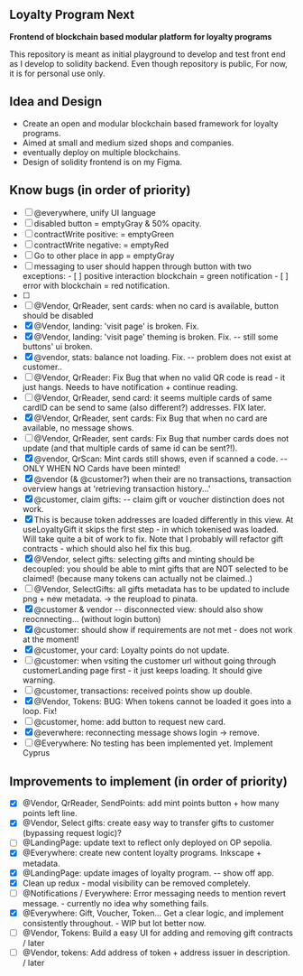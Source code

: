 ## Loyalty Program Next 
**Frontend of blockchain based modular platform for loyalty programs**
<!-- £todo edit text here. -->

This repository is meant as initial playground to develop and test front end as I develop to solidity backend. 
Even though repository is public, For now, it is for personal use only. 

## Idea and Design
- Create an open and modular blockchain based framework for loyalty programs. 
- Aimed at small and medium sized shops and companies. 
- eventually deploy on multiple blockchains. 
- Design of solidity frontend is on my Figma.

## Know bugs (in order of priority)
- [ ]  @everywhere, unify UI language 
  - [ ]  disabled button = emptyGray & 50% opacity. 
  - [ ]  contractWrite positive: = emptyGreen
  - [ ]  contractWrite negative: = emptyRed
  - [ ]  Go to other place in app = emptyGray 
  - [ ]  messaging to user should happen through button with two exceptions: 
    - [ ]  positive interaction blockchain = green notification 
    - [ ]  error with blockchain = red notification. 
  - [ ] 
- [ ]  @Vendor, QrReader, sent cards: when no card is available, button should be disabled 
- [x]  @Vendor, landing: 'visit page' is broken. Fix. 
- [x]  @Vendor, landing: 'visit page' theming is broken. Fix. -- still some buttons' ui broken. 
- [x]  @vendor, stats: balance not loading. Fix. -- problem does not exist at customer.. 
- [ ]  @Vendor, QrReader: Fix Bug that when no valid QR code is read - it just hangs. Needs to have notification + continue reading.
- [ ]  @Vendor, QrReader, send card: it seems multiple cards of same cardID can be send to same (also different?) addresses. FIX later.
- [x]  @Vendor, QrReader, sent cards: Fix Bug that when no card are available, no message shows. 
- [ ]  @Vendor, QrReader, sent cards: Fix Bug that number cards does not update (and that multiple cards of same id can be sent?!). 
- [x]  @vendor, QrScan: Mint cards still shows, even if scanned a code. -- ONLY WHEN NO Cards have been minted!
- [x]  @vendor (& @customer?) when their are no transactions, transaction overview hangs at 'retrieving transaction history...'  
- [x]  @customer, claim gifts: -- claim gift or voucher distinction does not work. 
  - [x]  This is because token addresses are loaded differently in this view. At useLoyaltyGift it skips the first step - in which tokenised was loaded. Will take quite a bit of work to fix. Note that I probably will refactor gift contracts - which should also hel fix this bug. 
- [x]  @Vendor, select gifts: selecting gifts and minting should be decoupled: you should be able to mint gifts that are NOT selected to be claimed! (because many tokens can actually not be claimed..)
- [ ]  @Vendor, SelectGifts: all gifts metadata has to be updated to include png + new metadata. -> the reupload to pinata.  
- [x]  @customer & vendor -- disconnected view: should also show reocnnecting... (without login button)
- [x]  @customer: should show if requirements are not met - does not work at the moment! 
- [x]  @customer, your card: Loyalty points do not update. 
- [ ]  @customer: when vsiting the customer url without going through customerLanding page first - it just keeps loading. It should give warning. 
- [ ]  @customer, transactions: received points show up double. 
- [x]  @Vendor, Tokens: BUG: When tokens cannot be loaded it goes into a loop. Fix! 
- [ ]  @customer, home: add button to request new card. 
- [x]  @everwhere: reconnecting message shows login -> remove. 
- [ ]  @Everywhere: No testing has been implemented yet. Implement Cyprus 

## Improvements to implement (in order of priority)
<!-- go through this list and check how many I have already fixed -->
- [x]  @Vendor, QrReader, SendPoints: add mint points button + how many points left line. 
- [x]  @Vendor, Select gifts: create easy way to transfer gifts to customer (bypassing request logic)? 
- [ ]  @LandingPage: update text to reflect only deployed on OP sepolia. 
- [x]  @Everywhere: create new content loyalty programs. Inkscape + metadata.  
- [x]  @LandingPage: update images of loyalty program. -- show off app. 
- [x]  Clean up redux - modal visibility can be removed completely. 
- [ ]  @Notifications / Everywhere: Error messaging needs to mention revert message. - currently no idea why something fails.
- [x]  @Everywhere: Gift, Voucher, Token... Get a clear logic, and implement consistently throughout. - WIP but lot better now. 
- [ ]  @Vendor, Tokens: Build a easy UI for adding and removing gift contracts / later
- [ ]  @Vendor, tokens: Add address of token + address issuer in description. / later
